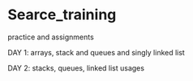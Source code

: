 # Searce_training
practice and assignments

DAY 1:
arrays, stack and queues and singly linked list

DAY 2:
stacks, queues, linked list usages 

